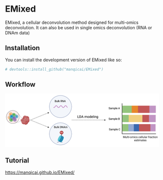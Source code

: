
# EMixed

<!-- badges: start -->
<!-- badges: end -->

EMixed, a cellular deconvolution method designed for multi-omics deconvolution. It can also be used in single omics deconvolution (RNA or DNAm data)

## Installation

You can install the development version of EMixed like so:

``` r
# devtools::install_github("manqicai/EMixed")
```
## Workflow

<img src = "./man/figures/fig1_intro.png">

## Tutorial

https://manqicai.github.io/EMixed/

